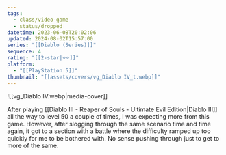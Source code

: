 ```yaml
---
tags:
  - class/video-game
  - status/dropped
datetime: 2023-06-08T20:02:06
updated: 2024-08-02T15:57:00
series: "[[Diablo (Series)]]"
sequence: 4
rating: "[[2-star|⭐️⭐️]]"
platform:
  - "[[PlayStation 5]]"
thumbnail: "[[assets/covers/vg_Diablo IV_t.webp]]"
---
```

![[vg_Diablo IV.webp|media-cover]]

After playing [[Diablo III - Reaper of Souls - Ultimate Evil Edition|Diablo III]] all the way to level 50 a couple of times, I was expecting more from this game. However, after slogging through the same scenario time and time again, it got to a section with a battle where the difficulty ramped up too quickly for me to be bothered with. No sense pushing through just to get to more of the same.